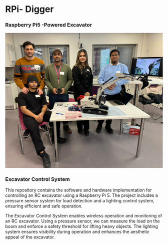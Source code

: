 # RPi- Digger
### Raspberry Pi5 -Powered Excavator

![image](/attachment/image.jpeg)



### Excavator Control System

This repository contains the software and hardware implementation for controlling an RC excavator using a Raspberry Pi 5. The project includes a pressure sensor system for load detection and a lighting control system, ensuring efficient and safe operation.



The Excavator Control System enables wireless operation and monitoring of an RC excavator. Using a pressure sensor, we can measure the load on the boom and enforce a safety threshold for lifting heavy objects. The lighting system ensures visibility during operation and enhances the aesthetic appeal of the excavator.

